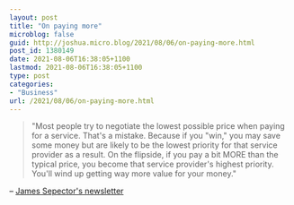 ```yaml
---
layout: post
title: "On paying more"
microblog: false
guid: http://joshua.micro.blog/2021/08/06/on-paying-more.html
post_id: 1380149
date: 2021-08-06T16:38:05+1100
lastmod: 2021-08-06T16:38:05+1100
type: post
categories:
- "Business"
url: /2021/08/06/on-paying-more.html
---
```

> "Most people try to negotiate the lowest possible price when paying for a service. That's a mistake. Because if you "win," you may save some money but are likely to be the lowest priority for that service provider as a result. On the flipside, if you pay a bit MORE than the typical price, you become that service provider's highest priority. You'll wind up getting way more value for your money."

– [James Sepector's newsletter](https://fortheinterested.com/subscribe/)
